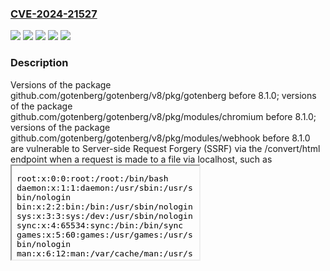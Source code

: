 ### [CVE-2024-21527](https://cve.mitre.org/cgi-bin/cvename.cgi?name=CVE-2024-21527)
![](https://img.shields.io/static/v1?label=Product&message=github.com%2Fgotenberg%2Fgotenberg%2Fv8%2Fpkg%2Fgotenberg&color=blue)
![](https://img.shields.io/static/v1?label=Product&message=github.com%2Fgotenberg%2Fgotenberg%2Fv8%2Fpkg%2Fmodules%2Fchromium&color=blue)
![](https://img.shields.io/static/v1?label=Product&message=github.com%2Fgotenberg%2Fgotenberg%2Fv8%2Fpkg%2Fmodules%2Fwebhook&color=blue)
![](https://img.shields.io/static/v1?label=Version&message=0%3C%208.1.0%20&color=brighgreen)
![](https://img.shields.io/static/v1?label=Vulnerability&message=Server-side%20Request%20Forgery%20(SSRF)&color=brighgreen)

### Description

Versions of the package github.com/gotenberg/gotenberg/v8/pkg/gotenberg before 8.1.0; versions of the package github.com/gotenberg/gotenberg/v8/pkg/modules/chromium before 8.1.0; versions of the package github.com/gotenberg/gotenberg/v8/pkg/modules/webhook before 8.1.0 are vulnerable to Server-side Request Forgery (SSRF) via the /convert/html endpoint when a request is made to a file via localhost, such as <iframe src="\\localhost/etc/passwd">. By exploiting this vulnerability, an attacker can achieve local file inclusion, allowing of sensitive files read on the host system. WorkaroundAn alternative is using either or both --chromium-deny-list and --chromium-allow-list flags.

### POC

#### Reference
- https://security.snyk.io/vuln/SNYK-GOLANG-GITHUBCOMGOTENBERGGOTENBERGV8PKGGOTENBERG-7537081
- https://security.snyk.io/vuln/SNYK-GOLANG-GITHUBCOMGOTENBERGGOTENBERGV8PKGMODULESCHROMIUM-7537082
- https://security.snyk.io/vuln/SNYK-GOLANG-GITHUBCOMGOTENBERGGOTENBERGV8PKGMODULESWEBHOOK-7537083

#### Github
No PoCs found on GitHub currently.

